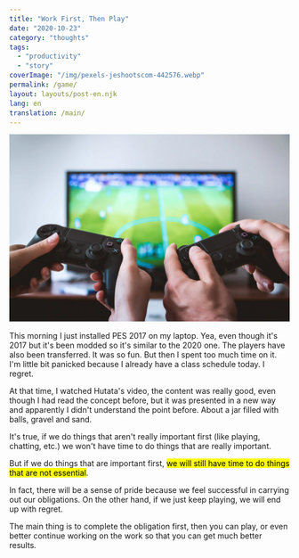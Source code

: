 ```yaml
---
title: "Work First, Then Play"
date: "2020-10-23"
category: "thoughts"
tags:
  - "productivity"
  - "story"
coverImage: "/img/pexels-jeshootscom-442576.webp"
permalink: /game/
layout: layouts/post-en.njk
lang: en
translation: /main/
---
```


![](/img/pexels-jeshootscom-442576.webp)

This morning I just installed PES 2017 on my laptop. Yea, even though it's 2017 but it's been modded so it's similar to the 2020 one. The players have also been transferred. It was so fun. But then I spent too much time on it. I'm little bit panicked because I already have a class schedule today. I regret.

At that time, I watched Hutata's video, the content was really good, even though I had read the concept before, but it was presented in a new way and apparently I didn't understand the point before. About a jar filled with balls, gravel and sand.

It's true, if we do things that aren't really important first (like playing, chatting, etc.) we won't have time to do things that are really important.

But if we do things that are important first, <mark>we will still have time to do things that are not essential</mark>.

In fact, there will be a sense of pride because we feel successful in carrying out our obligations. On the other hand, if we just keep playing, we will end up with regret.

The main thing is to complete the obligation first, then you can play, or even better continue working on the work so that you can get much better results.
